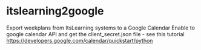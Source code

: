 # itslearning2google
Export weekplans from ItsLearning systems to a Google Calendar
Enable to google calendar API and get the client_secret.json file - see this tutorial https://developers.google.com/calendar/quickstart/python 
